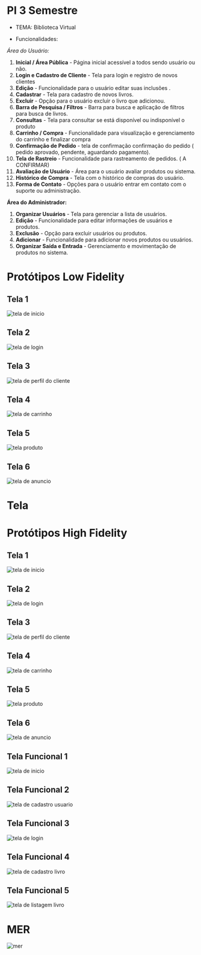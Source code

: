 # PI 3 Semestre

* TEMA: Biblioteca Virtual

* Funcionalidades:

*Área do Usuário:*
1. **Inicial / Área Pública** - Página inicial acessível a todos sendo usuário ou não.
2. **Login e Cadastro de Cliente** - Tela para login e registro de novos clientes
3. **Edição** - Funcionalidade para o usuário editar suas inclusões .
4. **Cadastrar** - Tela para cadastro de novos livros.
5. **Excluir** - Opção para o usuário excluir o livro que adicionou.
6. **Barra de Pesquisa / Filtros** - Barra para busca e aplicação de filtros para busca de livros.
7. **Consultas** - Tela para consultar se está disponível ou indisponível o produto
8. **Carrinho / Compra** - Funcionalidade para visualização e gerenciamento do carrinho e finalizar compra
9. **Confirmação de Pedido** - tela de confirmação confirmação do pedido ( pedido aprovado, pendente, aguardando pagamento).
10. **Tela de Rastreio** - Funcionalidade para rastreamento de pedidos. ( A CONFIRMAR)
11. **Avaliação de Usuário** - Área para o usuário avaliar produtos ou sistema.
12. **Histórico de Compra** - Tela com o histórico de compras do usuário.
13. **Forma de Contato** - Opções para o usuário entrar em contato com o suporte ou administração.
 
**Área do Administrador:**
1. **Organizar Usuários** - Tela para gerenciar a lista de usuários.
2. **Edição** - Funcionalidade para editar informações de usuários e produtos.
3. **Exclusão** - Opção para excluir usuários ou produtos.
4. **Adicionar** - Funcionalidade para adicionar novos produtos ou usuários.
5. **Organizar Saída e Entrada** - Gerenciamento e movimentação de produtos no sistema.

# Protótipos Low Fidelity

## Tela 1

![tela de inicio](/imagens/baixa1.jpg)

## Tela 2

![tela de login](/imagens/baixa2.jpg)

## Tela 3

![tela de perfil do cliente](/imagens/baixa3.jpg)

## Tela 4

![tela de carrinho](/imagens/baixa4.jpg)

## Tela 5

![tela produto](/imagens/baixa5.jpg)

## Tela 6

![tela de anuncio](/imagens/baixa6.jpg)

# Tela 


# Protótipos High Fidelity

## Tela 1

![tela de inicio](/imagens/alta1.jpg)

## Tela 2

![tela de login](/imagens/alta2.jpg)

## Tela 3

![tela de perfil do cliente](/imagens/alta3.jpg)

## Tela 4

![tela de carrinho](/imagens/alta4.jpg)

## Tela 5

![tela produto](/imagens/alta5.jpg)

## Tela 6

![tela de anuncio](/imagens/alta6.jpg)

## Tela Funcional 1
![tela de inicio](/imagens/inicio.png)

## Tela Funcional 2
![tela de cadastro usuario](/imagens/cadastro.png)

## Tela Funcional 3
![tela de login](/imagens/login.png)

## Tela Funcional 4
![tela de cadastro livro](/imagens/cadastrolivro.png)

## Tela Funcional 5
![tela de listagem livro](/imagens/listagem.png)


# MER

![mer](/imagens/MER.PNG)





